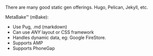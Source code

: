 
There are many good static gen offerings. Hugo, Pelican, Jekyll, etc.

MetaBake&trade; (mBake):
- Use Pug, .md (markdown)
- Can use *ANY* layout or CSS framework
- Handles dynamic data, eg: Google FireStore.
- Supports AMP
- Supports PhoneGap
